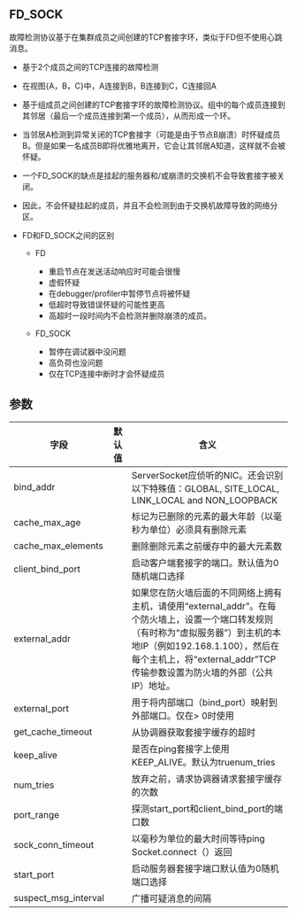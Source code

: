 ## FD_SOCK 
故障检测协议基于在集群成员之间创建的TCP套接字环，类似于FD但不使用心跳消息。

+ 基于2个成员之间的TCP连接的故障检测
+ 在视图{A，B，C}中，A连接到B，B连接到C，C连接回A
+ 基于组成员之间创建的TCP套接字环的故障检测协议。组中的每个成员连接到其邻居（最后一个成员连接到第一个成员），从而形成一个环。
+ 当邻居A检测到异常关闭的TCP套接字（可能是由于节点B崩溃）时怀疑成员B。但是如果一名成员B即将优雅地离开，它会让其邻居A知道，这样就不会被怀疑。
+ 一个FD_SOCK的缺点是挂起的服务器和/或崩溃的交换机不会导致套接字被关闭。
+ 因此，不会怀疑挂起的成员，并且不会检测到由于交换机故障导致的网络分区。

+ FD和FD_SOCK之间的区别
    + FD
        + 重启节点在发送活动响应时可能会很慢
        + 虚假怀疑
        + 在debugger/profiler中暂停节点将被怀疑
        + 低超时导致错误怀疑的可能性更高
        + 高超时一段时间内不会检测并删除崩溃的成员。
        
    + FD_SOCK
        + 暂停在调试器中没问题
        + 高负荷也没问题
        + 仅在TCP连接中断时才会怀疑成员

        

## 参数
字段 | 默认值 | 含义
--- | --- | ---
bind_addr |   | ServerSocket应侦听的NIC。还会识别以下特殊值：GLOBAL, SITE_LOCAL, LINK_LOCAL and NON_LOOPBACK
cache_max_age |   | 标记为已删除的元素的最大年龄（以毫秒为单位）必须具有删除元素
cache_max_elements |   | 删除删除元素之前缓存中的最大元素数
client_bind_port |   | 启动客户端套接字的端口。默认值为0随机端口选择
external_addr |   | 如果您在防火墙后面的不同网络上拥有主机，请使用“external_addr”。在每个防火墙上，设置一个端口转发规则（有时称为“虚拟服务器”）到主机的本地IP（例如192.168.1.100），然后在每个主机上，将“external_addr”TCP传输参数设置为防火墙的外部（公共IP）地址。
external_port |   | 用于将内部端口（bind_port）映射到外部端口。仅在> 0时使用
get_cache_timeout |   | 从协调器获取套接字缓存的超时
keep_alive |   | 是否在ping套接字上使用KEEP_ALIVE。默认为truenum_tries |   | 
num_tries |   | 放弃之前，请求协调器请求套接字缓存的次数
port_range |   | 探测start_port和client_bind_port的端口数
sock_conn_timeout |   | 以毫秒为单位的最大时间等待ping Socket.connect（）返回
start_port |   | 启动服务器套接字端口默认值为0随机端口选择
suspect_msg_interval |   | 广播可疑消息的间隔

